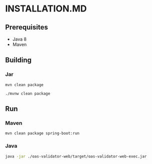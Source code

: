 # INSTALLATION.MD

## Prerequisites

* Java 8
* Maven

## Building

### Jar

```
mvn clean package
```


```
./mvnw clean package
```


## Run

### Maven

```
mvn clean package spring-boot:run
```



### Java

```bash
java -jar ./oas-validator-web/target/oas-validator-web-exec.jar
```

